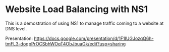 # Website Load Balancing with NS1

This is a demostration of using NS1 to manage traffic coming to a website at DNS level.

Presentation: https://docs.google.com/presentation/d/1F1IUGJozqQ6h-tmFL3-doqpPrOCSbhWOqT4ObJbuaGk/edit?usp=sharing
